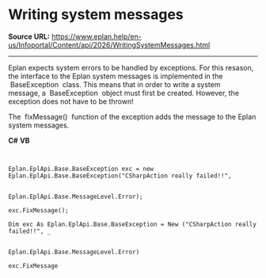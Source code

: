 # Writing system messages

**Source URL:** https://www.eplan.help/en-us/Infoportal/Content/api/2026/WritingSystemMessages.html

---

Eplan expects system errors to be handled by exceptions. For this resason, the interface to the Eplan system messages is implemented in the  BaseException  class. This means that in order to write a system message, a  BaseException  object must first be created. However, the exception does not have to be thrown!

The  fixMessage()  function of the exception adds the message to the Eplan system messages.

**C#**
**VB**

```


Eplan.EplApi.Base.BaseException exc = new Eplan.EplApi.Base.BaseException("CSharpAction really failed!!",

                                      Eplan.EplApi.Base.MessageLevel.Error);

exc.FixMessage();

Dim exc As Eplan.EplApi.Base.BaseException = New ("CSharpAction really failed!!", _

                                             Eplan.EplApi.Base.MessageLevel.Error)

exc.FixMessage

```

